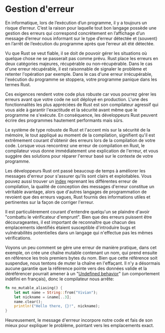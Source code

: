 # Gestion d'erreur

En informatique, lors de l’exécution d’un programme, il y a toujours un risque d’erreur. C’est la raison pour laquelle tout bon langage possède une gestion des erreurs qui correspond concrètement en l’affichage d’un message d’erreur nous informant sur le type d’erreur détectée et (souvent) en l’arrêt de l’exécution du programme après que l’erreur ait été détectée.

Vu que Rust se veut fiable, il se doit de pouvoir gérer les situations où quelque chose ne se passerait pas comme prévu. Rust place les erreurs en deux catégories majeures, récupérable ou non-récupérable. Dans le cas d'une erreur récupérable, il est raisonnable de signaler le problème et retenter l'opération par exemple. Dans le cas d'une erreur irrécupérable, l'exécution du programme se stoppera, votre programme panique dans les termes Rust.

Ces exigences rendent votre code plus robuste car vous pourrez gérer les erreurs avant que votre code ne soit déployé en production. L'une des fonctionnalités les plus appréciées de Rust est son compilateur agressif qui vous aide à garantir l'exactitude et la sécurité avant même que le programme ne s'exécute. En conséquence, les développeurs Rust peuvent écrire des programmes hautement performants mais sûrs.

Le système de type robuste de Rust et l'accent mis sur la sécurité de la mémoire, le tout appliqué au moment de la compilation, signifient qu'il est extrêmement courant d'obtenir des erreurs lors de la compilation de votre code. Lorsque vous rencontrez une erreur de compilation en Rust, le compilateur vous donne immédiatement une explication de l'erreur, et vous suggère des solutions pour réparer l'erreur basé sur le contexte de votre programme.

Les développeurs Rust ont passé beaucoup de temps à améliorer les messages d'erreur pour s'assurer qu'ils sont clairs et exploitables.
Vous pouvez aussi trouver un [index](https://doc.rust-lang.org/error-index.html) reprenant les différentes erreur de compilation, la qualité de conception des messages d'erreur constitue un véritable avantage, alors que d'autres langages de programmation de revoient que des erreurs vagues, Rust fournis des informations utiles et pertinentes sur la façon de corriger l'erreur.

Il est particulièrement courant d'entendre quelqu'un se plaindre d'avoir "combattu le vérificateur d'emprunt". Bien que des erreurs puissent être décourageantes, il est important de reconnaître que chacun des emplacements identifiés étaient susceptible d'introduire bugs et vulnérabilités potentielles dans un langage qui n'effectue pas les mêmes vérifications.

Voyons un peu comment se gère une erreur de manière pratique, dans cet exemple, on crée une chaîne mutable contenant un nom, qui prend ensuite en référence les trois premiers bytes du nom. Bien que cette référence soit suspendue, nous tentons de muter la chaîne en l'effaçant. Il n'y a désormais aucune garantie que la référence pointe vers des données valide et la déréférencer pourrait amener à un "[Undefined behavior](https://en.wikipedia.org/wiki/Undefined_behavior)" (un comportement indéfini en français), donc le compilateur nous arrête:

```rust
fn no_mutable_aliasing() {
	let mut name = String::from("Vivian");
	let nickname = &name[..3];
	name.clear();
	println!("Hello there, {}!", nickname);
}
```

Heureusement, le message d'errreur incorpore notre code et fais de son mieux pour expliquer le problème, pointant vers les emplacements exact.
